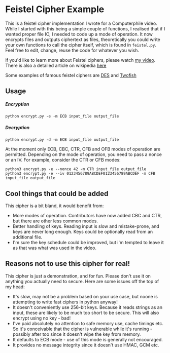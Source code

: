 # Feistel Cipher Example

This is a feistel cipher implementation I wrote for a Computerphile video. While I started with this being a simple couple of functions, I realised that if I wanted proper file IO, I needed to code up a mode of operation. It now encrypts files and outputs ciphertext as files, theoretically you could write your own functions to call the cipher itself, which is found in `feistel.py`. Feel free to edit, change, reuse the code for whatever you wish.

If you'd like to learn more about Feistel ciphers, please watch [my video](https://www.youtube.com/watch?v=FGhj3CGxl8I). There is also a detailed article on wikipedia [here](https://en.wikipedia.org/wiki/Feistel_cipher)

Some examples of famous feistel ciphers are [DES](https://en.wikipedia.org/wiki/Data_Encryption_Standard) and [Twofish](https://en.wikipedia.org/wiki/Twofish)

## Usage
##### Encryption
`python encrypt.py -e -m ECB input_file output_file`
##### Decryption
`python encrypt.py -d -m ECB input_file output_file`

At the moment only ECB, CBC, CTR, CFB and OFB modes of operation are permitted.
Depending on the mode of operation, you need to pass a nonce or an IV. For example, consider the CTR or CFB modes:
```shell
python3 encrypt.py -e --nonce 42 -m CTR input_file output_file
python3 encrypt.py -e --iv 0123456789ABCDEF0123456789ABCDEF -m CFB input_file output_file
```

## Cool things that could be added
This cipher is a bit bland, it would benefit from:
* More modes of operation. Contributors have now added CBC and CTR, but there are other less common modes.
* Better handling of keys. Reading input is slow and mistake-prone, and keys are never long enough. Keys could be optionally read from an additional file.
* I'm sure the key schedule could be improved, but i'm tempted to leave it as that was what was used in the video.

## Reasons not to use this cipher for real!
This cipher is just a demonstration, and for fun. Please don't use it on anything you actually need to secure. Here are some issues off the top of my head:

* It's slow, may not be a problem based on your use case, but noone is attempting to write fast ciphers in python anyway!
* It doesn't conveniently use 256-bit keys. Because it reads strings as an input, these are likely to be much too short to be secure. This will also encrypt using no key - bad!
* I've paid absolutely no attention to safe memory use, cache timings etc. So it's conceivable that the cipher is vulnerable while it's running - possibly after too since it doesn't wipe the key from memory.
* It defaults to ECB mode - use of this mode is generally not encouraged.
* It provides no message integrity since it doesn't use HMAC, GCM etc.
